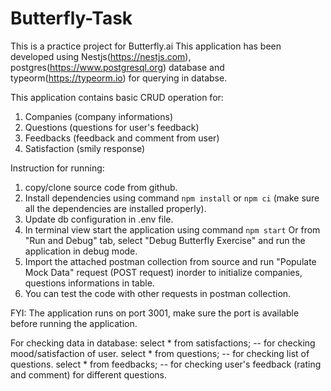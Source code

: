 # Butterfly-Task
This is a practice project for Butterfly.ai
This application has been developed using Nestjs(https://nestjs.com), postgres(https://www.postgresql.org) database and typeorm(https://typeorm.io) for querying in databse.

This application contains basic CRUD operation  for:
1. Companies (company informations)
2. Questions (questions for user's feedback)
3. Feedbacks (feedback and comment from user)
4. Satisfaction (smily response)

Instruction for running:
1. copy/clone source code from github.
2. Install dependencies using command `npm install` or  `npm ci` (make sure all the dependencies are installed properly).
3. Update db configuration in .env file. 
4. In terminal view start the application using command `npm start` Or from "Run and Debug" tab, select "Debug Butterfly Exercise" and run the application in debug mode.
5. Import the attached postman collection from source and run "Populate Mock Data" request (POST request) inorder to initialize companies, questions informations in table.
6. You can test the code with other requests in postman collection.

FYI: The application runs on port 3001, make sure the port is available before running the application.

For checking data in database:
select * from satisfactions; -- for checking mood/satisfaction of user.
select * from questions; -- for checking list of questions.
select * from feedbacks; -- for checking user's feedback (rating and comment) for different questions.
